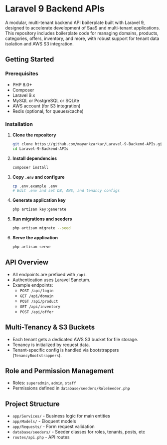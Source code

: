# Laravel 9 Backend APIs

A modular, multi-tenant backend API boilerplate built with Laravel 9, designed to accelerate development of SaaS and multi-tenant applications. This repository includes boilerplate code for managing domains, products, categories, offers, inventory, and more, with robust support for tenant data isolation and AWS S3 integration.

## Getting Started

### Prerequisites

- PHP 8.0+
- Composer
- Laravel 9.x
- MySQL or PostgreSQL or SQLite
- AWS account (for S3 integration)
- Redis (optional, for queues/cache)

### Installation

1. **Clone the repository**
    ```bash
    git clone https://github.com/mayankzarkar/Laravel-9-Backend-APIs.git
    cd Laravel-9-Backend-APIs
    ```

2. **Install dependencies**
    ```bash
    composer install
    ```

3. **Copy `.env` and configure**
    ```bash
    cp .env.example .env
    # Edit .env and set DB, AWS, and tenancy configs
    ```

4. **Generate application key**
    ```bash
    php artisan key:generate
    ```

5. **Run migrations and seeders**
    ```bash
    php artisan migrate --seed
    ```

6. **Serve the application**
    ```bash
    php artisan serve
    ```

## API Overview

- All endpoints are prefixed with `/api`.
- Authentication uses Laravel Sanctum.
- Example endpoints:
  - `POST /api/login`
  - `GET /api/domain`
  - `POST /api/product`
  - `GET /api/inventory`
  - `POST /api/offer`

## Multi-Tenancy & S3 Buckets

- Each tenant gets a dedicated AWS S3 bucket for file storage.
- Tenancy is initialized by request data.
- Tenant-specific config is handled via bootstrappers (`TenancyBootstrappers`).

## Role and Permission Management

- Roles: `superadmin`, `admin`, `staff`
- Permissions defined in `database/seeders/RoleSeeder.php`

## Project Structure

- `app/Services/` - Business logic for main entities
- `app/Models/` - Eloquent models
- `app/Requests/` - Form request validation
- `database/seeders/` - Seeder classes for roles, tenants, posts, etc
- `routes/api.php` - API routes
